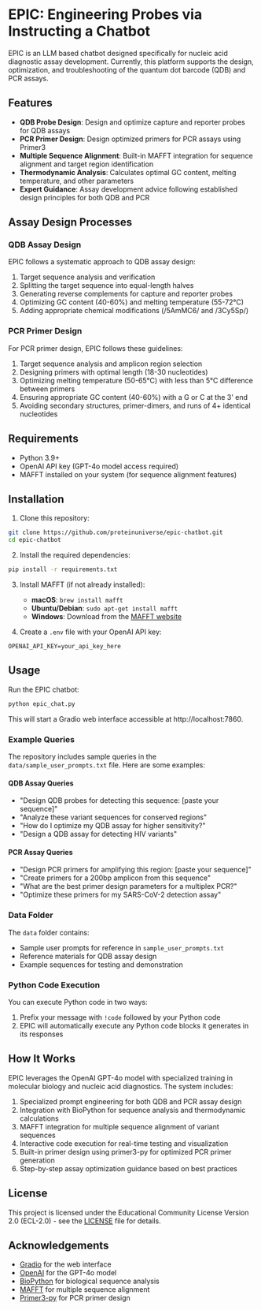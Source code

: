 # EPIC: Engineering Probes via Instructing a Chatbot

EPIC is an LLM based chatbot designed specifically for nucleic acid diagnostic assay development. Currently, this platform supports the design, optimization, and troubleshooting of the quantum dot barcode (QDB) and PCR assays.

## Features

- **QDB Probe Design**: Design and optimize capture and reporter probes for QDB assays
- **PCR Primer Design**: Design optimized primers for PCR assays using Primer3
- **Multiple Sequence Alignment**: Built-in MAFFT integration for sequence alignment and target region identification
- **Thermodynamic Analysis**: Calculates optimal GC content, melting temperature, and other parameters
- **Expert Guidance**: Assay development advice following established design principles for both QDB and PCR

## Assay Design Processes

### QDB Assay Design

EPIC follows a systematic approach to QDB assay design:

1. Target sequence analysis and verification
2. Splitting the target sequence into equal-length halves 
3. Generating reverse complements for capture and reporter probes
4. Optimizing GC content (40-60%) and melting temperature (55-72°C)
5. Adding appropriate chemical modifications (/5AmMC6/ and /3Cy5Sp/)

### PCR Primer Design

For PCR primer design, EPIC follows these guidelines:

1. Target sequence analysis and amplicon region selection
2. Designing primers with optimal length (18-30 nucleotides)
3. Optimizing melting temperature (50-65°C) with less than 5°C difference between primers
4. Ensuring appropriate GC content (40-60%) with a G or C at the 3' end
5. Avoiding secondary structures, primer-dimers, and runs of 4+ identical nucleotides

## Requirements

- Python 3.9+
- OpenAI API key (GPT-4o model access required)
- MAFFT installed on your system (for sequence alignment features)

## Installation

1. Clone this repository:
```bash
git clone https://github.com/proteinuniverse/epic-chatbot.git
cd epic-chatbot
```

2. Install the required dependencies:
```bash
pip install -r requirements.txt
```

3. Install MAFFT (if not already installed):
   - **macOS**: `brew install mafft`
   - **Ubuntu/Debian**: `sudo apt-get install mafft`
   - **Windows**: Download from the [MAFFT website](https://mafft.cbrc.jp/alignment/software/)

4. Create a `.env` file with your OpenAI API key:
```
OPENAI_API_KEY=your_api_key_here
```

## Usage

Run the EPIC chatbot:
```bash
python epic_chat.py
```

This will start a Gradio web interface accessible at http://localhost:7860.

### Example Queries

The repository includes sample queries in the `data/sample_user_prompts.txt` file. Here are some examples:

#### QDB Assay Queries
- "Design QDB probes for detecting this sequence: [paste your sequence]"
- "Analyze these variant sequences for conserved regions"
- "How do I optimize my QDB assay for higher sensitivity?"
- "Design a QDB assay for detecting HIV variants"

#### PCR Assay Queries
- "Design PCR primers for amplifying this region: [paste your sequence]"
- "Create primers for a 200bp amplicon from this sequence"
- "What are the best primer design parameters for a multiplex PCR?"
- "Optimize these primers for my SARS-CoV-2 detection assay"

### Data Folder

The `data` folder contains:
- Sample user prompts for reference in `sample_user_prompts.txt`
- Reference materials for QDB assay design
- Example sequences for testing and demonstration

### Python Code Execution

You can execute Python code in two ways:
1. Prefix your message with `!code` followed by your Python code
2. EPIC will automatically execute any Python code blocks it generates in its responses

## How It Works

EPIC leverages the OpenAI GPT-4o model with specialized training in molecular biology and nucleic acid diagnostics. The system includes:

1. Specialized prompt engineering for both QDB and PCR assay design
2. Integration with BioPython for sequence analysis and thermodynamic calculations
3. MAFFT integration for multiple sequence alignment of variant sequences
4. Interactive code execution for real-time testing and visualization
5. Built-in primer design using primer3-py for optimized PCR primer generation
6. Step-by-step assay optimization guidance based on best practices

## License

This project is licensed under the Educational Community License Version 2.0 (ECL-2.0) - see the [LICENSE](LICENSE) file for details.

## Acknowledgements

- [Gradio](https://gradio.app/) for the web interface
- [OpenAI](https://openai.com/) for the GPT-4o model
- [BioPython](https://biopython.org/) for biological sequence analysis
- [MAFFT](https://mafft.cbrc.jp/alignment/software/) for multiple sequence alignment
- [Primer3-py](https://libnano.github.io/primer3-py/) for PCR primer design
